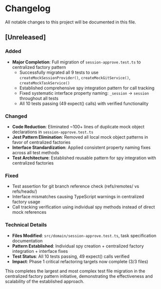 # Changelog

All notable changes to this project will be documented in this file.

## [Unreleased]

### Added
- **Major Completion**: Full migration of `session-approve.test.ts` to centralized factory pattern
  - Successfully migrated all 9 tests to use `createMockSessionProvider()`, `createMockGitService()`, `createMockTaskService()`
  - Established comprehensive spy integration pattern for call tracking
  - Fixed systematic interface property naming: `_session` → `session` throughout all tests
  - All 10 tests passing (49 expect() calls) with verified functionality

### Changed  
- **Code Reduction**: Eliminated ~100+ lines of duplicate mock object declarations in `session-approve.test.ts`
- **Jest Pattern Elimination**: Removed all local mock object patterns in favor of centralized factories
- **Interface Standardization**: Applied consistent property naming fixes across all test methods
- **Test Architecture**: Established reusable pattern for spy integration with centralized factories

### Fixed
- Test assertion for git branch reference check (refs/remotes/ vs refs/heads/)
- Interface mismatches causing TypeScript warnings in centralized factory usage
- Call tracking verification using individual spy methods instead of direct mock references

### Technical Details
- **Files Modified**: `src/domain/session-approve.test.ts`, task specification documentation
- **Pattern Established**: Individual spy creation + centralized factory integration + interface fixes
- **Test Status**: All 10 tests passing, 49 expect() calls verified
- **Impact**: Phase 1 critical refactoring targets now complete (3/3 files)

This completes the largest and most complex test file migration in the centralized factory pattern initiative, demonstrating the effectiveness and scalability of the established approach.

